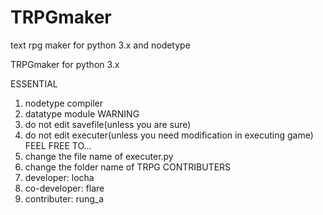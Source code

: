 # TRPGmaker
text rpg maker for python 3.x and nodetype


TRPGmaker for python 3.x

ESSENTIAL
1. nodetype compiler
2. datatype module
WARNING
1. do not edit savefile(unless you are sure)
2. do not edit executer(unless you need modification in executing game)
FEEL FREE TO...
1. change the file name of executer.py
2. change the folder name of TRPG
CONTRIBUTERS
1. developer: locha
2. co-developer: flare
3. contributer: rung_a
